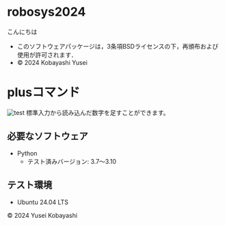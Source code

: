 # robosys2024
こんにちは
- このソフトウェアパッケージは，3条項BSDライセンスの下，再頒布および使用が許可されます．
- © 2024 Kobayashi Yusei
# plusコマンド
![test](https://github.com/KobayashiYusei/robosys2024/actions/workflows/test.yml/badge.svg)
 標準入力から読み込んだ数字を足すことができます。



## 必要なソフトウェア
- Python
  - テスト済みバージョン: 3.7〜3.10

## テスト環境
- Ubuntu 24.04 LTS

© 2024 Yusei Kobayashi
